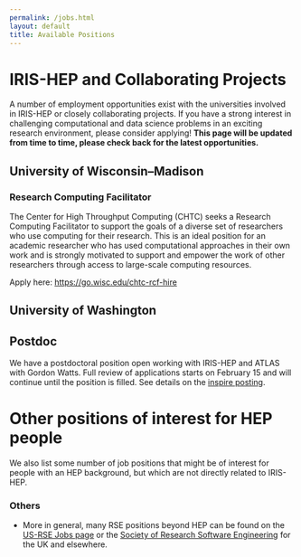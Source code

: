 ```yaml
---
permalink: /jobs.html
layout: default
title: Available Positions
---
```


# IRIS-HEP and Collaborating Projects

A number of employment opportunities exist with the universities involved in IRIS-HEP or closely collaborating projects. If you have a strong interest in challenging computational and data science problems in an exciting research environment, please consider applying! **This page will be updated from time to time, please check back for the latest opportunities.**

## University of Wisconsin–Madison

### Research Computing Facilitator

The Center for High Throughput Computing (CHTC) seeks a Research Computing Facilitator to support the goals of a diverse
set of researchers who use computing for their research. This is an ideal position for an academic researcher who has
used computational approaches in their own work and is strongly motivated to support and empower the work of other
researchers through access to large-scale computing resources.

Apply here: https://go.wisc.edu/chtc-rcf-hire

## University of Washington

## Postdoc

We have a postdoctoral position open working with IRIS-HEP and ATLAS with Gordon Watts. Full review of applications starts on February 15 and will continue until the position is filled. See details on the [inspire posting](https://inspirehep.net/jobs/2743711).

# Other positions of interest for HEP people

We also list some number of job positions that might be of interest for people
with an HEP background, but which are not directly related to IRIS-HEP.

### Others

  * More in general, many RSE positions beyond HEP can be found on the [US-RSE Jobs page](https://us-rse.org/jobs/) or the [Society of Research Software Engineering](https://society-rse.org/careers/vacancies/) for the UK and elsewhere.
